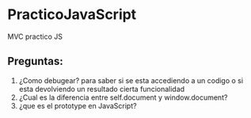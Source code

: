 # PracticoJavaScript
MVC practico JS
## Preguntas:
1) ¿Como debugear? para saber si se esta accediendo a un codigo o si esta devolviendo un resultado cierta funcionalidad
2) ¿Cual es la diferencia entre self.document y window.document?
3) ¿que es el prototype en JavaScript?
